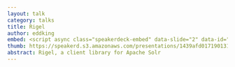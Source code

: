 ```yaml
---
layout: talk
category: talks
title: Rigel
author: eddking
embed: <script async class="speakerdeck-embed" data-slide="2" data-id="1439afd01719013101d25a2fc1c94947" data-ratio="1.2994923857868" src="//speakerdeck.com/assets/embed.js"></script>
thumb: https://speakerd.s3.amazonaws.com/presentations/1439afd01719013101d25a2fc1c94947/thumb_slide_2.jpg
abstract: Rigel, a client library for Apache Solr
---
```


